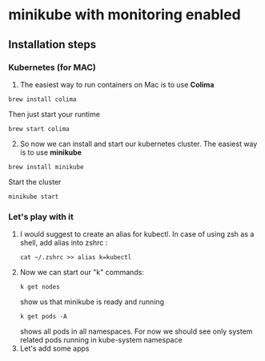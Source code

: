 # minikube with monitoring enabled

## Installation steps

### Kubernetes (for MAC)

1) The easiest way to run containers on Mac is to use **Colima** 
```
brew install colima
```
Then just start your runtime
```
brew start colima
```

2) So now we can install and start our kubernetes cluster. The easiest way is to use **minikube**

```
brew install minikube
```
Start the cluster
```
minikube start
```

### Let's play with it ###

1)  I would suggest to create an alias for kubectl.
    In case of using zsh as a shell, add alias into zshrc :
    ```
    cat ~/.zshrc >> alias k=kubectl
    ```
2) Now we can start our "k" commands:
    ```
    k get nodes
    ``` 
    show us that minikube is ready and running
    ```
    k get pods -A
    ```
    shows all pods in all namespaces. For now we should see only system related pods running in kube-system namespace
3) Let's add some apps
    ```
    
